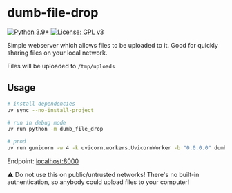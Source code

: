 # dumb-file-drop
[![Python 3.9+](https://upload.wikimedia.org/wikipedia/commons/4/4f/Blue_Python_3.9%2B_Shield_Badge.svg)](https://www.python.org)
[![License: GPL v3](https://upload.wikimedia.org/wikipedia/commons/8/86/GPL_v3_Blue_Badge.svg)](https://www.gnu.org/licenses/gpl-3.0.en.html)

Simple webserver which allows files to be uploaded to it.  Good for quickly sharing files on your local network.

Files will be uploaded to `/tmp/uploads`

## Usage
```bash
# install dependencies
uv sync --no-install-project

# run in debug mode
uv run python -m dumb_file_drop

# prod
uv run gunicorn -w 4 -k uvicorn.workers.UvicornWorker -b "0.0.0.0" dumb_file_drop.__main__:app
```

Endpoint: [localhost:8000](http://localhost:8000)

⚠️ Do not use this on public/untrusted networks!  There's no built-in authentication, so anybody could upload files to your computer!